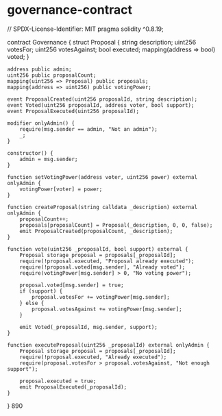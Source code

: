 # governance-contract
// SPDX-License-Identifier: MIT
pragma solidity ^0.8.19;

contract Governance {
    struct Proposal {
        string description;
        uint256 votesFor;
        uint256 votesAgainst;
        bool executed;
        mapping(address => bool) voted;
    }
    
    address public admin;
    uint256 public proposalCount;
    mapping(uint256 => Proposal) public proposals;
    mapping(address => uint256) public votingPower;
    
    event ProposalCreated(uint256 proposalId, string description);
    event Voted(uint256 proposalId, address voter, bool support);
    event ProposalExecuted(uint256 proposalId);
    
    modifier onlyAdmin() {
        require(msg.sender == admin, "Not an admin");
        _;
    }
    
    constructor() {
        admin = msg.sender;
    }
    
    function setVotingPower(address voter, uint256 power) external onlyAdmin {
        votingPower[voter] = power;
    }
    
    function createProposal(string calldata _description) external onlyAdmin {
        proposalCount++;
        proposals[proposalCount] = Proposal(_description, 0, 0, false);
        emit ProposalCreated(proposalCount, _description);
    }
    
    function vote(uint256 _proposalId, bool support) external {
        Proposal storage proposal = proposals[_proposalId];
        require(!proposal.executed, "Proposal already executed");
        require(!proposal.voted[msg.sender], "Already voted");
        require(votingPower[msg.sender] > 0, "No voting power");
        
        proposal.voted[msg.sender] = true;
        if (support) {
            proposal.votesFor += votingPower[msg.sender];
        } else {
            proposal.votesAgainst += votingPower[msg.sender];
        }
        
        emit Voted(_proposalId, msg.sender, support);
    }
    
    function executeProposal(uint256 _proposalId) external onlyAdmin {
        Proposal storage proposal = proposals[_proposalId];
        require(!proposal.executed, "Already executed");
        require(proposal.votesFor > proposal.votesAgainst, "Not enough support");
        
        proposal.executed = true;
        emit ProposalExecuted(_proposalId);
    }
}
890
